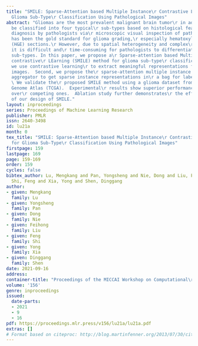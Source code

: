 ```yaml
---
title: "SMILE: Sparse-Attention based Multiple Instance\r Contrastive Learning for
  Glioma Sub-Type\r Classification Using Pathological Images"
abstract: "Gliomas are the most prevalent malignant brain tumor\r in adults and can
  be classified into four typical\r sub-types based on histological features.\r Histological
  diagnosis by pathologists via\r microscopic visual inspection of pathological slides\r
  has been the gold standard for glioma grading,\r especially hematoxylin and eosin
  (H&E) sections.\r However, due to spatial heterogeneity and complex\r tumor micro-environment,
  it is difficult and\r time-consuming for pathologists to differentiate\r glioma
  sub-types. In this paper, we propose a\r Sparse-attention based Multiple Instance
  contrastive\r LEarning (SMILE) method for glioma sub-type\r classification.  First,
  we use contrastive learning\r to extract meaningful representations from\r pathological
  images.  Second, we propose the\r sparse-attention multiple instance learning\r
  aggregator to get sparse instance representations in\r a bag for label prediction.
  \ We validate the\r proposed SMILE method using a glioma dataset from\r The Cancer
  Genome Atlas (TCGA).  Experimental\r results show superior performance of our method
  over\r competing ones.  Ablation study further demonstrates\r the effectiveness
  of our design of SMILE."
layout: inproceedings
series: Proceedings of Machine Learning Research
publisher: PMLR
issn: 2640-3498
id: lu21a
month: 0
tex_title: "SMILE: Sparse-Attention based Multiple Instance\r Contrastive Learning
  for Glioma Sub-Type\r Classification Using Pathological Images"
firstpage: 159
lastpage: 169
page: 159-169
order: 159
cycles: false
bibtex_author: Lu, Mengkang and Pan, Yongsheng and Nie, Dong and Liu, Feihong and
  Shi, Feng and Xia, Yong and Shen, Dinggang
author:
- given: Mengkang
  family: Lu
- given: Yongsheng
  family: Pan
- given: Dong
  family: Nie
- given: Feihong
  family: Liu
- given: Feng
  family: Shi
- given: Yong
  family: Xia
- given: Dinggang
  family: Shen
date: 2021-09-16
address:
container-title: "Proceedings of the MICCAI Workshop on Computational\r Pathology"
volume: '156'
genre: inproceedings
issued:
  date-parts:
  - 2021
  - 9
  - 16
pdf: https://proceedings.mlr.press/v156/lu21a/lu21a.pdf
extras: []
# Format based on citeproc: http://blog.martinfenner.org/2013/07/30/citeproc-yaml-for-bibliographies/
---
```

